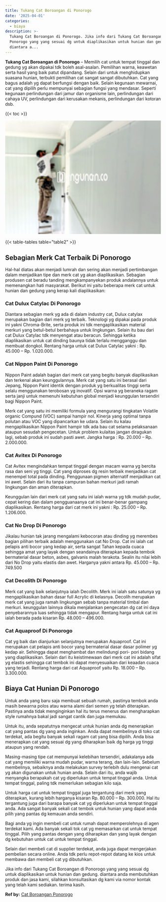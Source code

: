 ```yaml
---
title: Tukang Cat Boroangan di Ponorogo
date: '2025-04-01'
categories:
  - biaya
description: >-
  Tukang Cat Boroangan di Ponorogo. Jika info dari Tukang Cat Boroangan di
  Ponorogo yang yang sesuai dg untuk diaplikasikan untuk hunian dan gedung.
  diantara a...
---
```


**Tukang Cat Boroangan di Ponorogo** – Memilih cat untuk tempat tinggal dan gedung yg akan dipakai tdk boleh asal-asalan. Pemilihan warna, keawetan serta hasil yang baik patut dipandang. Selain dari untuk menghidupkan suasana hunian, terbukti pemilihan cat sangat sangat dibutuhkan. Cat yang bagus adalah yg dapat berfungsi dengan baik. Selain kegunaan mewarnai, cat yang dipilih perlu mempunyai sebagian fungsi yang mendasar. Seperti kegunaan perlindungan dari jamur dan organisme lain, perlindungan dari cahaya UV, perlindungan dari kerusakan mekanis, perlindungan dari kotoran dsb.

{{< toc >}}

![Tukang Cat Boroangan di Ponorogo](/images/jasa-cat-murah12.png)

{{< table-tables table="table2" >}}

## Sebagian Merk Cat Terbaik Di Ponorogo

Hal-hal diatas akan menjadi lumrah dan sering akan menjadi pertimbangan dalam menjadikan tipe dan merk cat yg akan diaplikasikan. Sebagian produsen cat beradu tanding mengkampanyekan produk andalannya untuk memenangkan hati masyarakat. Berikut ini yaitu beberapa merk cat untuk hunian dan gedung yang kerap kali diaplikasikan:

### Cat Dulux Catylac Di Ponorogo

Diantara sebagian merk yg ada di dalam industry cat, Dulux catylax merupakan bagian dari merk yg terbaik. Teknologi yg dipakai pada produk ini yakni Chroma-Brite, serta produk ini tdk mengaplikasikan material merkuri yang betul-betul berbahaya untuk lingkungan. Selain itu bau dari cat Dulux Catylac tdk menyengat atau beracun. Sehingga ketika diaplikasikan untuk cat dinding baunya tidak terlalu mengganggu dan membuat dongkol. Rentang harga untuk cat Dulux Catylac yakni : Rp. 45.000 – Rp. 1.020.000.

### Cat Nippon Paint Di Ponorogo

Nippon Paint adalah bagian dari merk cat yang begitu banyak diaplikasikan dan terkenal akan keunggulannya. Merk cat yang satu ini berasal dari Jepang, Nippon Paint identik dengan produk yg berkualitas tinggi serta selalu menggunakan terobosan yg inovatif. Opsi warna yg beraneka ragam serta janji untuk memenuhi kebutuhan global menjadi keunggulan tersendiri bagi Nippon Paint.

Merk cat yang satu ini memiliki formula yang mengurangi tingkatan Volatile organic Compund (VOC) sampai hampir nol. Kinerja yang optimal tanpa polutan atau VOC yang dipancarkan ke udara. Selain itu kalau mengaplikasikan Nippon Paint hampir tdk ada bau cat selama pelaksanaan ataupun sesudah pengecetan. Untuk problem kulaitas jangan diragukan lagi, sebab produk ini sudah pasti awet. Jangka harga : Rp. 20.000 – Rp. 2.000.000.

### Cat Avitex Di Ponorogo

Cat Avitex mengindahkan tempat tinggal dengan macam warna yg bercita rasa dan seni yg tinggi. Cat yang diproses dg resin terbaik menjadikan cat menempel total pada dinding. Penggunaan pigmen alternatif menjadikan cat ini awet. Selain dari itu tanpa campuran bahan merkuri jadi ramah lingkungan dan aman diterapkan.

Keunggulan lain dari merk cat yang satu ini ialah warna yg tdk mudah pudar, cepat kering dan dalam pengguanaanya cat ini benar-benar gampang diaplikasikan. Rentang harga dari cat merk ini yakni : Rp. 25.000 – Rp. 1.206.000.

### Cat No Drop Di Ponorogo

Jikalau hunian tak jarang mengalami kebocoran atau dinding yg merembes bagian pilihan terbaik adalah menggunakan cat No Drop. Cat ini ialah cat pelapis anti bocor yang kedap air, serta sangat Tahan kepada cuaca sehingga amat yang layak dengan seandainya diterapkan kepada tembok bermaterial dasar beton, asbes, galvanis malah terakota. Sealin itu nilai lebih dari No Drop yaitu elastis dan awet. Harganya yakni antara Rp. 45.000 – Rp. 749.500

### Cat Decolith Di Ponorogo

Merk cat yang baik selanjutnya ialah Decolith. Merk ini ialah satu satunya yg mengaplikasikan bahan dasar full Acrylic di kelasnya. Decolih merupakan merk cat yang juga ramah lingkungan sebab tanpa material timbal dan merkuri. keunggulan lainnya dikala menjalankan pengecatan dg cat ini daya penyebarannya luas sehingga tidak mengapur. Rentang harga untuk cat ini ialah berada pada kisaran Rp. 48.000 – 496.000.

### Cat Aquaproof Di Ponorogo

Cat yg baik dan dianjurkan selanjutnya merupakan Aquaproof. Cat ini merupakan cat pelapis anti bocor yang bermaterial dasar dasar polimer yg kedap air. Sehingga dapat menghambat dan melindungi pori- pori bidang yang diaplikasikan. Selain dari itu keistimewaan dari merk cat ini adalah sifat yg elastis sehingga cat tembok ini dapat menyesuaikan dari keaadan cuaca yang terjadi. Rentang harga dari cat Aquaproof yaitu Rp. 18.000 – Rp. 3.300.000.

## Biaya Cat Hunian Di Ponorogo

Untuk anda yang baru saja membuat sebuah rumah, pastinya tembok anda masih bewarna polos atau warna alami dari semen yg telah diterapkan. Pastinya anda tidak menginginkan hal itu terus menerus dan mengharapkan style rumahnya bakal jadi sangat cantik dan juga memukau.

Untuk itu, anda sepatutnya mengecat untuk hunian anda dg menerapkan cat yang pantas dg yang anda inginkan. Anda dapat membelinya di toko cat terdekat, ada begitu banyak sekali ragam cat yang bisa dipilih. Anda bisa menerapkan cat yang sesuai dg yang diharapkan baik dg harga yg tinggi ataupun yang rendah.

Masing-masing tipe cat mempunyai kelebihan tersendiri, adakalanya ada cat yang memiliki warna mudah pudar, warna terang, dan lain-lain. Sebelum membelinya, sebaiknya anda melakukan survey terlebih dulu mengenai cat yg akan digunakan untuk hunian anda. Selain dari itu, anda wajib menyangka berapakah cat yg diperlukan untuk tempat tinggal anda. Untuk tempat tinggal, paling tdk memerlukan sebagian kilo saja.

Untuk harga cat untuk tempat tinggal juga tergantung dari merk yang diterapkan, kurang lebih harganya kisaran Rp. 80.000 – Rp. 300.000. Hal itu tergantung juga dari barapa banyak cat yg diperlukan untuk tempat tinggal anda. Ada sangat banyak sekali cat tembok untuk hunian yang dapat anda pilih yang pantas dg kemauan anda sendiri.

Bagi anda yg ingin membeli cat untuk rumah dapat memperolehnya di agen terdekat kami. Ada banyak sekali tok cat yg memasarkan cat untuk tempat tinggal. Pilih yang pantas dengan yang diharapkan dan yang layak dengan dg kebutuhan untuk cat untuk tempat tinggal.

Selain dari membeli cat di supplier terdekat, anda juga dapat mengerjakan pembelian secara online. Anda tdk perlu repot-repot datang ke kios untuk membawa dan membeli cat yg dibutuhkan.

Jika info dari Tukang Cat Boroangan di Ponorogo yang yang sesuai dg untuk diaplikasikan untuk hunian dan gedung. diantara anda membutuhkan produk dan jasa kami, silahkan konsultasikan dg kami via nomor kontak yang telah kami sediakan. terima kasih.

**Ref by:** [Cat Boroangan Ponorogo](https://id.wikipedia.org/wiki/Cat)
